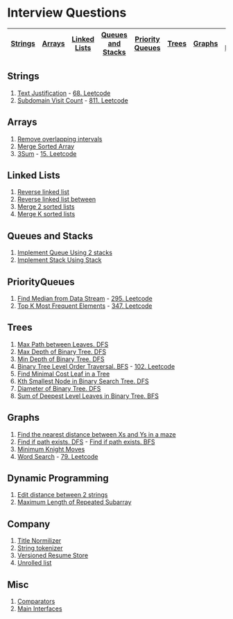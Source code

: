 # Interview Questions

|[Strings](#Strings)|[Arrays](#Arrays)|[Linked Lists](#Linked-lists)|[Queues and Stacks](#Queues-and-Stacks)|[Priority Queues](#PriorityQueues)|[Trees](#Trees)|[Graphs](#Graphs)|[Dynamic Programming](#Dynamic-Programming)|[Company](#Company)|[Misc](#Misc)|
|---|---|---|---|---|---|---|---|---|---|

## Strings
<ol>
  <li><a href="https://github.com/LenarBad/interview-questions/blob/main/strings/text-justification.java">Text Justification</a> - <a href="https://leetcode.com/problems/text-justification/description/">68. Leetcode</a></li>
  <li><a href="https://github.com/LenarBad/interview-questions/blob/main/strings/subdomain-visit-count.java">Subdomain Visit Count</a> - <a href="https://leetcode.com/problems/subdomain-visit-count/description/">811. Leetcode</a></li>
</ol>

## Arrays
<ol>
  <li><a href="https://github.com/LenarBad/interview-questions/blob/main/arrays/remove-overlapping-intervals.java">Remove overlapping intervals</a></li>
  <li><a href="https://github.com/LenarBad/interview-questions/blob/main/arrays/merge-sorted-array.java">Merge Sorted Array</a></li>
  <li><a href="https://github.com/LenarBad/interview-questions/blob/main/arrays/3sum.java">3Sum</a> - <a href="https://leetcode.com/problems/3sum/description/">15. Leetcode</a></li>
</ol>

## Linked Lists
<ol>
  <li><a href="https://github.com/LenarBad/interview-questions/blob/main/linked-list/reverse-linkedlist.java">Reverse linked list</a></li>
  <li><a href="https://github.com/LenarBad/interview-questions/blob/main/linked-list/reverse-linkedlist-between.java">Reverse linked list between</a></li>
  <li><a href="https://github.com/LenarBad/interview-questions/blob/main/linked-list/merge-2-sorted-lists.java">Merge 2 sorted lists</a></li>
  <li><a href="https://github.com/LenarBad/interview-questions/blob/main/linked-list/merge-k-sorted-lists.java">Merge K sorted lists</a></li>
</ol>

## Queues and Stacks
<ol>
  <li><a href="https://github.com/LenarBad/interview-questions/blob/main/queues-stacks/implement-queue-using-two-stacks.java">Implement Queue Using 2 stacks</a></li>
  <li><a href="https://github.com/LenarBad/interview-questions/blob/main/queues-stacks/implement-stack-using-queue.java">Implement Stack Using Stack</a></li>
</ol>

## PriorityQueues
<ol>
  <li><a href="https://github.com/LenarBad/interview-questions/blob/main/priority-queue/find-median-from-data-stream.java">Find Median from Data Stream</a> - <a href="https://leetcode.com/problems/find-median-from-data-stream/description/">295. Leetcode</a></li>
  <li><a href="https://github.com/LenarBad/interview-questions/blob/main/priority-queue/top-k-most-frequent-elements.java">Top K Most Frequent Elements</a> - <a href="https://leetcode.com/problems/top-k-frequent-elements/">347. Leetcode</a></li>
</ol>

## Trees
<ol>
  <li><a href="https://github.com/LenarBad/interview-questions/blob/main/trees/max-path-sum-between-leaves-in-beenary-tree.java">Max Path between Leaves. DFS</a></li>
  <li><a href="https://github.com/LenarBad/interview-questions/blob/main/trees/max-depth-of-binary-tree.java">Max Depth of Binary Tree. DFS</a></li>
  <li><a href="https://github.com/LenarBad/interview-questions/blob/main/trees/min-depth-of-binary-tree.java">Min Depth of Binary Tree. DFS</a></li>
  <li><a href="https://github.com/LenarBad/interview-questions/blob/main/trees/tree-level-order-traversal.java">Binary Tree Level Order Traversal. BFS</a> - <a href="https://leetcode.com/problems/binary-tree-level-order-traversal/" traget="_blank">102. Leetcode</a>
  </li>
  <li><a href="https://github.com/LenarBad/interview-questions/blob/main/trees/minimal-cost-leaf-in-tree.java">Find Minimal Cost Leaf in a Tree</a></li>
  <li><a href="https://github.com/LenarBad/interview-questions/blob/main/trees/kth-smallest-node-in-bst.java">Kth Smallest Node in Binary Search Tree. DFS</a></li>
  <li><a href="https://github.com/LenarBad/interview-questions/blob/main/trees/diameter-of-binary-tree.java">Diameter of Binary Tree. DFS</a></li>
  <li><a href="https://github.com/LenarBad/interview-questions/blob/main/trees/sum-of-deepest-level-leaves.java">Sum of Deepest Level Leaves in Binary Tree. BFS</a></li>
</ol>

## Graphs
<ol>
    <li><a href="https://github.com/LenarBad/interview-questions/blob/main/graphs/nearest-distance-between-x-and-y-in-maze.java">Find the nearest distance between Xs and Ys in a maze</a></li>
    <li><a href="https://github.com/LenarBad/interview-questions/blob/main/graphs/find-if-path-exists-dfs.java">Find if path exists. DFS</a> - <a href="https://github.com/LenarBad/interview-questions/blob/main/graphs/find-if-path-exists-bfs.java">Find if path exists. BFS</a></li>
    <li><a href="https://github.com/LenarBad/interview-questions/blob/main/graphs/minimum-knight-moves.java">Minimum Knight Moves</a></li>
    <li><a href="https://github.com/LenarBad/interview-questions/blob/main/graphs/word-search.java">Word Search</a> - <a href="https://leetcode.com/problems/word-search">79. Leetcode</a></li>
</ol>

## Dynamic Programming
<ol>
  <li><a href="https://github.com/LenarBad/interview-questions/blob/main/dp/edit-distance-between-2-strings.java">Edit distance between 2 strings</a></li>
  <li><a href="https://github.com/LenarBad/interview-questions/blob/main/dp/maximum-length-of-repeated-subarray.java">Maximum Length of Repeated Subarray</a></li>
</ol>

## Company
<ol>
  <li><a href="https://github.com/LenarBad/interview-questions/blob/main/company/title-normalizer.java">Title Normilizer</a></li>
  <li><a href="https://github.com/LenarBad/interview-questions/blob/main/company/tokenizer.java">String tokenizer</a></li>
  <li><a href="https://github.com/LenarBad/interview-questions/blob/main/company/versioned-resume-store.java">Versioned Resume Store</a></li>
  <li><a href="https://github.com/LenarBad/interview-questions/blob/main/company/unrolled-list.java">Unrolled list</a></li>
</ol>

## Misc
<ol>
  <li><a href="https://github.com/LenarBad/interview-questions/blob/main/misc/comparators.md">Comparators</a></li>
  <li><a href="https://github.com/LenarBad/interview-questions/blob/main/misc/main-interfaces.md">Main Interfaces</a></li>
</ol>
